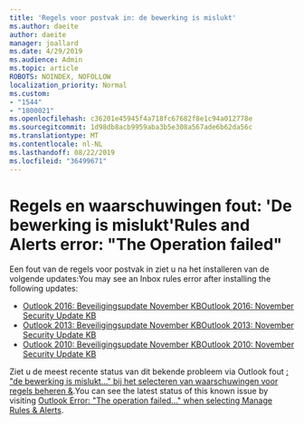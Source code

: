```yaml
---
title: 'Regels voor postvak in: de bewerking is mislukt'
ms.author: daeite
author: daeite
manager: joallard
ms.date: 4/29/2019
ms.audience: Admin
ms.topic: article
ROBOTS: NOINDEX, NOFOLLOW
localization_priority: Normal
ms.custom:
- "1544"
- "1800021"
ms.openlocfilehash: c36201e45945f4a718fc67682f8e1c94a012778e
ms.sourcegitcommit: 1d98db8acb9959aba3b5e308a567ade6b62da56c
ms.translationtype: MT
ms.contentlocale: nl-NL
ms.lasthandoff: 08/22/2019
ms.locfileid: "36499671"
---
```

# <a name="rules-and-alerts-error-the-operation-failed"></a><span data-ttu-id="c8fdc-102">Regels en waarschuwingen fout: 'De bewerking is mislukt'</span><span class="sxs-lookup"><span data-stu-id="c8fdc-102">Rules and Alerts error: "The Operation failed"</span></span>

<span data-ttu-id="c8fdc-103">Een fout van de regels voor postvak in ziet u na het installeren van de volgende updates:</span><span class="sxs-lookup"><span data-stu-id="c8fdc-103">You may see an Inbox rules error after installing the following updates:</span></span>

- [<span data-ttu-id="c8fdc-104">Outlook 2016: Beveiligingsupdate November KB</span><span class="sxs-lookup"><span data-stu-id="c8fdc-104">Outlook 2016: November Security Update KB</span></span>](https://support.microsoft.com/help/4461506)
- [<span data-ttu-id="c8fdc-105">Outlook 2013: Beveiligingsupdate November KB</span><span class="sxs-lookup"><span data-stu-id="c8fdc-105">Outlook 2013: November Security Update KB</span></span>](https://support.microsoft.com/help/4461486)
- [<span data-ttu-id="c8fdc-106">Outlook 2010: Beveiligingsupdate November KB</span><span class="sxs-lookup"><span data-stu-id="c8fdc-106">Outlook 2010: November Security Update KB</span></span>](https://support.microsoft.com/help/4461585)

<span data-ttu-id="c8fdc-107">Ziet u de meest recente status van dit bekende probleem via Outlook fout [: "de bewerking is mislukt..." bij het selecteren van waarschuwingen voor regels beheren &](https://support.office.com/article/Outlook-Error-The-operation-failed-when-selecting-Manage-Rules-Alerts-64b6ff77-98c2-4564-9cbf-25bd8e17fb8b%20).</span><span class="sxs-lookup"><span data-stu-id="c8fdc-107">You can see the latest status of this known issue by visiting [Outlook Error: "The operation failed..." when selecting Manage Rules & Alerts](https://support.office.com/article/Outlook-Error-The-operation-failed-when-selecting-Manage-Rules-Alerts-64b6ff77-98c2-4564-9cbf-25bd8e17fb8b%20).</span></span>